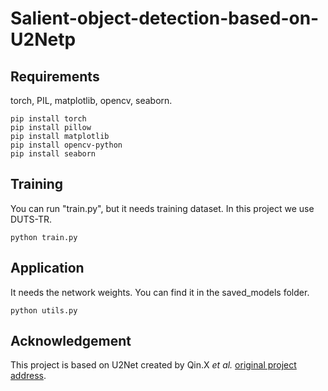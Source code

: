 # Salient-object-detection-based-on-U2Netp
## Requirements
torch, PIL, matplotlib, opencv, seaborn.
```
pip install torch
pip install pillow
pip install matplotlib
pip install opencv-python
pip install seaborn
```
## Training
You can run "train.py", but it needs training dataset. In this project we use DUTS-TR.
```
python train.py
```
## Application
It needs the network weights. You can find it in the saved_models folder.
```
python utils.py
```
## Acknowledgement
This project is based on U2Net created by Qin.X _et al._
[original project address](https://github.com/xuebinqin/U-2-Net).
